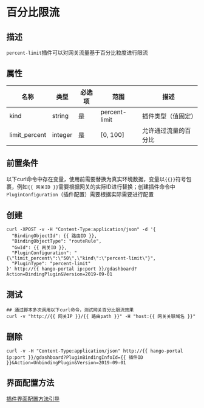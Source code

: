 # 百分比限流

## 描述

`percent-limit`插件可以对网关流量基于百分比粒度进行限流

## 属性

| 名称            | 类型      | 必选项 | 范围            | 描述         |
|---------------|---------|-----|---------------|------------|
| kind          | string  | 是   | percent-limit | 插件类型（值固定）  |
| limit_percent | integer | 是   | [0, 100]      | 允许通过流量的百分比 |


## 前置条件

以下curl命令中存在变量，使用前需要替换为真实环境数据，变量以`{{}}`符号包裹，例如`{{ 网关ID }}`需要根据网关的实际ID进行替换；创建插件命令中`PluginConfiguration`（插件配置）需要根据实际需要进行配置

## 创建

```shell
curl -XPOST -v -H "Content-Type:application/json" -d '{
  "BindingObjectId": {{ 路由ID }},
  "BindingObjectType": "routeRule",
  "GwId": {{ 网关ID }},
  "PluginConfiguration": "{\"limit_percent\":\"50\",\"kind\":\"percent-limit\"}",
  "PluginType": "percent-limit"
}' http://{{ hango-portal ip:port }}/gdashboard?Action=BindingPlugin&Version=2019-09-01
```

## 测试

```shell
## 通过脚本多次调用以下curl命令，测试网关百分比限流效果
curl -v "http://{{ 网关IP }}/{{ 路由path }}" -H "host:{{ 网关关联域名 }}"
```

## 删除

```shell
curl -v -H "Content-Type:application/json" http://{{ hango-portal ip:port }}/gdashboard?PluginBindingInfoId={{ 插件ID }}&Action=UnbindingPlugin&Version=2019-09-01
```

## 界面配置方法

[插件界面配置方法引导](plugin-configuring-guide.md)